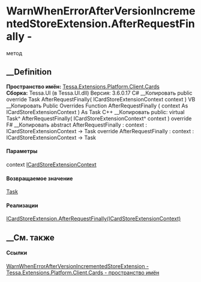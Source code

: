 # WarnWhenErrorAfterVersionIncrementedStoreExtension.AfterRequestFinally -
метод
##  __Definition
 **Пространство имён:**
[Tessa.Extensions.Platform.Client.Cards](N_Tessa_Extensions_Platform_Client_Cards.htm)  
 **Сборка:** Tessa.UI (в Tessa.UI.dll) Версия: 3.6.0.17
C# __Копировать
     public override Task AfterRequestFinally(
    	ICardStoreExtensionContext context
    )
VB __Копировать
     Public Overrides Function AfterRequestFinally ( 
    	context As ICardStoreExtensionContext
    ) As Task
C++ __Копировать
     public:
    virtual Task^ AfterRequestFinally(
    	ICardStoreExtensionContext^ context
    ) override
F# __Копировать
     abstract AfterRequestFinally : 
            context : ICardStoreExtensionContext -> Task 
    override AfterRequestFinally : 
            context : ICardStoreExtensionContext -> Task 
#### Параметры
context
[ICardStoreExtensionContext](T_Tessa_Cards_Extensions_ICardStoreExtensionContext.htm)
#### Возвращаемое значение
[Task](https://learn.microsoft.com/dotnet/api/system.threading.tasks.task)
#### Реализации
[ICardStoreExtension.AfterRequestFinally(ICardStoreExtensionContext)](M_Tessa_Cards_Extensions_ICardStoreExtension_AfterRequestFinally.htm)  
##  __См. также
#### Ссылки
[WarnWhenErrorAfterVersionIncrementedStoreExtension -
](T_Tessa_Extensions_Platform_Client_Cards_WarnWhenErrorAfterVersionIncrementedStoreExtension.htm)
[Tessa.Extensions.Platform.Client.Cards - пространство
имён](N_Tessa_Extensions_Platform_Client_Cards.htm)
